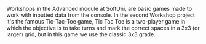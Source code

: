 Workshops in the Advanced module at SoftUni, are basic games made to work with inputted data from the console. In the second Workshop project it's the famous Tic-Tac-Toe game, Tic Tac Toe is a two-player game in which the objective is to take turns and mark the correct spaces in a 3x3 (or larger) grid, but in this game we use the classic 3x3 grade.
